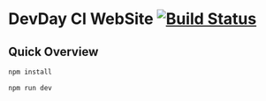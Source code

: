 
# DevDay CI WebSite [![Build Status](https://travis-ci.org/arete/devdayci.newshell.it.svg?branch=master)](https://travis-ci.org/arete/devdayci.newshell.it)



## Quick Overview

```sh
npm install

npm run dev
```
